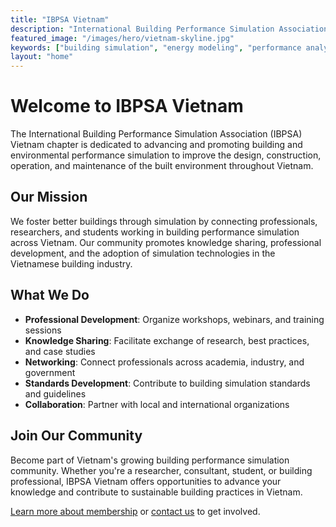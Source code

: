 ```yaml
---
title: "IBPSA Vietnam"
description: "International Building Performance Simulation Association - Vietnam Chapter. Advancing building performance simulation to improve the design, construction, operation, and maintenance of the built environment in Vietnam."
featured_image: "/images/hero/vietnam-skyline.jpg"
keywords: ["building simulation", "energy modeling", "performance analysis", "Vietnam", "IBPSA", "building performance"]
layout: "home"
---
```


# Welcome to IBPSA Vietnam

The International Building Performance Simulation Association (IBPSA) Vietnam chapter is dedicated to advancing and promoting building and environmental performance simulation to improve the design, construction, operation, and maintenance of the built environment throughout Vietnam.

## Our Mission

We foster better buildings through simulation by connecting professionals, researchers, and students working in building performance simulation across Vietnam. Our community promotes knowledge sharing, professional development, and the adoption of simulation technologies in the Vietnamese building industry.

## What We Do

- **Professional Development**: Organize workshops, webinars, and training sessions
- **Knowledge Sharing**: Facilitate exchange of research, best practices, and case studies
- **Networking**: Connect professionals across academia, industry, and government
- **Standards Development**: Contribute to building simulation standards and guidelines
- **Collaboration**: Partner with local and international organizations

## Join Our Community

Become part of Vietnam's growing building performance simulation community. Whether you're a researcher, consultant, student, or building professional, IBPSA Vietnam offers opportunities to advance your knowledge and contribute to sustainable building practices in Vietnam.

[Learn more about membership](/membership/) or [contact us](/contact/) to get involved.